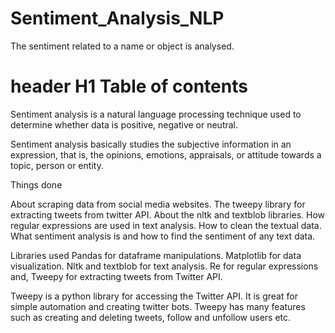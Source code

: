 # Sentiment_Analysis_NLP
The sentiment related to a name or object is analysed.
# header H1 Table of contents

Sentiment analysis is a natural language processing technique used to determine whether data is positive, negative or neutral. 

Sentiment analysis basically studies the subjective information in an expression, that is, the opinions, emotions, appraisals, or attitude towards a topic, person or entity. 

Things done

About scraping data from social media websites.
The tweepy library for extracting tweets from twitter API.
About the nltk and textblob libraries.
How regular expressions are used in text analysis.
How to clean the textual data.
What sentiment analysis is and how to find the sentiment of any text data.

Libraries used
Pandas for dataframe manipulations.
Matplotlib for data visualization.
Nltk and textblob for text analysis.
Re for regular expressions and,
Tweepy for extracting tweets from Twitter API.

Tweepy is a python library for accessing the Twitter API. 
It is great for simple automation and creating twitter bots.
Tweepy has many features such as creating and deleting tweets, follow and unfollow users etc.
